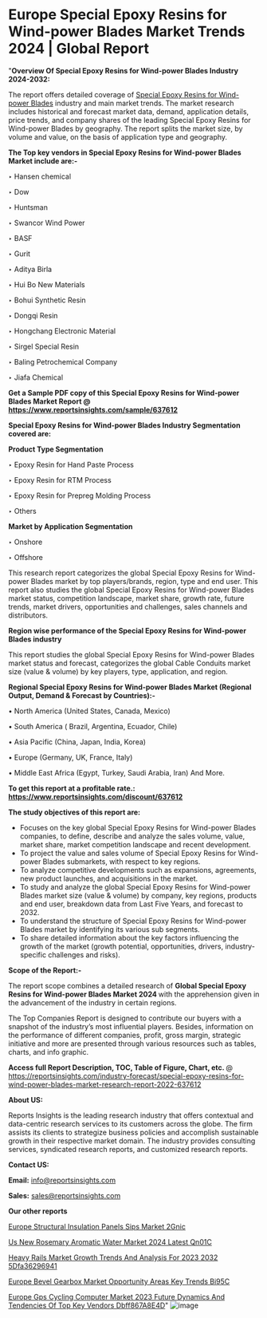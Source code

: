 # Europe Special Epoxy Resins for Wind-power Blades Market Trends 2024 | Global Report

"<strong>Overview Of Special Epoxy Resins for Wind-power Blades Industry 2024-2032:</strong>

The report offers detailed coverage of <a href=https://www.reportsinsights.com/sample/637612>Special Epoxy Resins for Wind-power Blades</a> industry and main market trends. The market research includes historical and forecast market data, demand, application details, price trends, and company shares of the leading Special Epoxy Resins for Wind-power Blades by geography. The report splits the market size, by volume and value, on the basis of application type and geography.

<strong>The Top key vendors in Special Epoxy Resins for Wind-power Blades Market include are:- </strong>

‣ Hansen chemical

‣ Dow

‣ Huntsman

‣ Swancor Wind Power

‣ BASF

‣ Gurit

‣ Aditya Birla

‣ Hui Bo New Materials

‣ Bohui Synthetic Resin

‣ Dongqi Resin

‣ Hongchang Electronic Material

‣ Sirgel Special Resin

‣ Baling Petrochemical Company

‣ Jiafa Chemical

<strong>Get a Sample PDF copy of this Special Epoxy Resins for Wind-power Blades Market Report </strong><strong>@ <a href=https://www.reportsinsights.com/sample/637612 style=color:#0000ff;>https://www.reportsinsights.com/sample/637612</a> </strong>

<strong>Special Epoxy Resins for Wind-power Blades Industry Segmentation covered are:</strong>

<strong>Product Type Segmentation</strong>

‣    Epoxy Resin for Hand Paste Process

‣ Epoxy Resin for RTM Process

‣ Epoxy Resin for Prepreg Molding Process

‣ Others

<strong>Market by Application Segmentation</strong>

‣   Onshore

‣ Offshore

This research report categorizes the global Special Epoxy Resins for Wind-power Blades market by top players/brands, region, type and end user. This report also studies the global Special Epoxy Resins for Wind-power Blades market status, competition landscape, market share, growth rate, future trends, market drivers, opportunities and challenges, sales channels and distributors.

<strong>Region wise performance of the Special Epoxy Resins for Wind-power Blades industry</strong><strong> </strong>

This report studies the global Special Epoxy Resins for Wind-power Blades market status and forecast, categorizes the global Cable Conduits market size (value &amp; volume) by key players, type, application, and region. 

<strong>Regional Special Epoxy Resins for Wind-power Blades Market (Regional Output, Demand &amp; Forecast by Countries):-</strong>

• North America (United States, Canada, Mexico)

• South America ( Brazil, Argentina, Ecuador, Chile)

• Asia Pacific (China, Japan, India, Korea)

• Europe (Germany, UK, France, Italy)

• Middle East Africa (Egypt, Turkey, Saudi Arabia, Iran) And More.

<strong>To get this report at a profitable rate.: <a href=https://www.reportsinsights.com/discount/637612 style=color:#0000ff;>https://www.reportsinsights.com/discount/637612</a></strong>

<strong>The study objectives of this report are:</strong>
<ul>
  <li>Focuses on the key global Special Epoxy Resins for Wind-power Blades companies, to define, describe and analyze the sales volume, value, market share, market competition landscape and recent development.</li>
  <li>To project the value and sales volume of Special Epoxy Resins for Wind-power Blades submarkets, with respect to key regions.</li>
  <li>To analyze competitive developments such as expansions, agreements, new product launches, and acquisitions in the market.</li>
  <li>To study and analyze the global Special Epoxy Resins for Wind-power Blades market size (value &amp; volume) by company, key regions, products and end user, breakdown data from Last Five Years, and forecast to 2032.</li>
  <li>To understand the structure of Special Epoxy Resins for Wind-power Blades market by identifying its various sub segments.</li>
  <li>To share detailed information about the key factors influencing the growth of the market (growth potential, opportunities, drivers, industry-specific challenges and risks).</li>
</ul>
<strong>Scope of the Report:-</strong><strong> </strong>

The report scope combines a detailed research of <strong>Global Special Epoxy Resins for Wind-power Blades Market 2024 </strong>with the apprehension given in the advancement of the industry in certain regions.

The Top Companies Report is designed to contribute our buyers with a snapshot of the industry’s most influential players. Besides, information on the performance of different companies, profit, gross margin, strategic initiative and more are presented through various resources such as tables, charts, and info graphic.

<strong>Access full Report Description, TOC, Table of Figure, Chart, etc. </strong>@   <a href=https://reportsinsights.com/industry-forecast/special-epoxy-resins-for-wind-power-blades-market-research-report-2022-637612 style=color:#0000ff;>https://reportsinsights.com/industry-forecast/special-epoxy-resins-for-wind-power-blades-market-research-report-2022-637612</a>

<strong>About US:</strong>

Reports Insights is the leading research industry that offers contextual and data-centric research services to its customers across the globe. The firm assists its clients to strategize business policies and accomplish sustainable growth in their respective market domain. The industry provides consulting services, syndicated research reports, and customized research reports.

<strong>Contact US:</strong>

<p class=""""><b>Email:</b> <a href=mailto:info@reportsinsights.com>info@reportsinsights.com</a></p>
<p class=""""><b>Sales:</b> <a href=mailto:sales@reportsinsights.com>sales@reportsinsights.com</a></p>

<strong>Our other reports</strong>

<a href=https://www.linkedin.com/pulse/europe-structural-insulation-panels-sips-market-2gnic/>Europe Structural Insulation Panels Sips Market 2Gnic</a>

<a href=https://www.linkedin.com/pulse/us-new-rosemary-aromatic-water-market-2024-latest-qn01c/>Us New Rosemary Aromatic Water Market 2024 Latest Qn01C</a>

<a href=https://medium.com/@anuragakarte041/heavy-rails-market-growth-trends-and-analysis-for-2023-2032-5dfa36296941>Heavy Rails Market Growth Trends And Analysis For 2023 2032 5Dfa36296941</a>

<a href=https://www.linkedin.com/pulse/europe-bevel-gearbox-market-opportunity-areas-key-trends-bi95c/>Europe Bevel Gearbox Market Opportunity Areas Key Trends Bi95C</a>

<a href=https://medium.com/@reportinsights.ja/europe-gps-cycling-computer-market-2023-future-dynamics-and-tendencies-of-top-key-vendors-dbff867a8e4d>Europe Gps Cycling Computer Market 2023 Future Dynamics And Tendencies Of Top Key Vendors Dbff867A8E4D</a>"
![image](https://github.com/ahaan12367/RIMarket24/assets/158471582/e39284b5-86f4-4e34-9f22-ac825938d05c)
